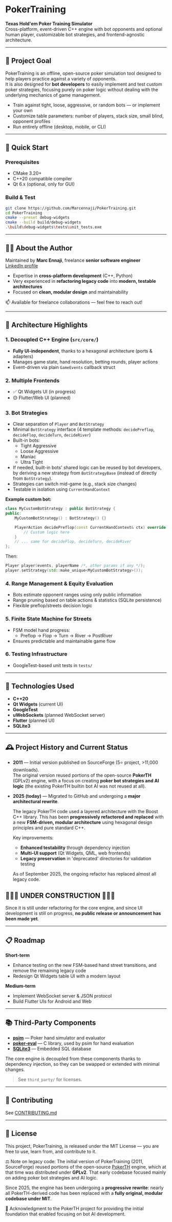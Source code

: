 # PokerTraining

**Texas Hold'em Poker Training Simulator**  
Cross-platform, event-driven C++ engine with bot opponents and optional human player, customizable bot strategies, and frontend-agnostic architecture.

---

## 🎯 Project Goal

PokerTraining is an offline, open-source poker simulation tool designed to help players practice against a variety of opponents.  
It is also designed for **bot developers** to easily implement and test custom poker strategies, focusing purely on poker logic without dealing with the underlying mechanics of game management.

- Train against tight, loose, aggressive, or random bots — or implement your own  
- Customize table parameters: number of players, stack size, small blind, opponent profiles  
- Run entirely offline (desktop, mobile, or CLI)

---
## 🚀 Quick Start

### Prerequisites
- CMake 3.20+
- C++20 compatible compiler
- Qt 6.x (optional, only for GUI)

### Build & Test
```bash
git clone https://github.com/Marcennaji/PokerTraining.git
cd PokerTraining
cmake --preset debug-widgets
cmake --build build/debug-widgets
.\build\debug-widgets\tests\unit_tests.exe
```

---

## 👨‍💻 About the Author

Maintained by **Marc Ennaji**, freelance **senior software engineer**  
[LinkedIn profile](https://www.linkedin.com/in/marcennaji/)

- Expertise in **cross-platform development** (C++, Python)  
- Very experienced in **refactoring legacy code** into **modern, testable architectures**  
- Focused on **clean, modular design** and maintainability  

📫 Available for freelance collaborations — feel free to reach out!

---

## 🧱 Architecture Highlights

### 1. **Decoupled C++ Engine** (`src/core/`)
- **Fully UI-independent**, thanks to a hexagonal architecture (ports & adapters)
- Manages game state, hand resolution, betting rounds, player actions
- Event-driven via plain `GameEvents` callback struct

### 2. **Multiple Frontends**
- ✅ Qt Widgets UI (in progress)
- 🟡 Flutter/Web UI (planned)

### 3. **Bot Strategies**
- Clear separation of `Player` and `BotStrategy`
- Minimal `BotStrategy` interface (4 template methods: `decidePreflop`, `decideFlop`, `decideTurn`, `decideRiver`)
- Built-in bots:
  - Tight Aggressive
  - Loose Aggressive
  - Maniac
  - Ultra Tight
- If needed, built-in bots' shared logic can be reused by bot developers, by deriving a new strategy from `BotStrategyBase` (instead of directly from `BotStrategy`).  
- Strategies can switch mid-game (e.g., stack size changes)
- Testable in isolation using `CurrentHandContext`

**Example custom bot:**

```cpp
class MyCustomBotStrategy : public BotStrategy {
public:
    MyCustomBotStrategy() : BotStrategy() {}

    PlayerAction decidePreflop(const CurrentHandContext& ctx) override {
        // Custom logic here
    }
    // ... same for decideFlop, decideTurn, decideRiver
};
```

Then:

```cpp
Player player(events, playerName /*, other params if any */); 
player.setStrategy(std::make_unique<MyCustomBotStrategy>());

```

### 4. **Range Management & Equity Evaluation**
- Bots estimate opponent ranges using only public information
- Range pruning based on table actions & statistics (SQLite persistence)
- Flexible preflop/streets decision logic

### 5. **Finite State Machine for Streets**
- FSM model hand progress:
  - Preflop → Flop → Turn → River → PostRiver
- Ensures predictable and maintainable game flow

### 6. **Testing Infrastructure**
- GoogleTest-based unit tests in `tests/`

---

## 🔧 Technologies Used
- **C++20**
- **Qt Widgets** (current UI)
- **GoogleTest**
- **uWebSockets** (planned WebSocket server)
- **Flutter** (planned UI)
- **SQLite3**

---
## 🕰 Project History and Current Status

- **2011** — Initial version published on SourceForge (5⭐ project, >11,000 downloads).  
  The original version reused portions of the open-source **PokerTH** (GPLv2) engine, with a focus on creating **poker bot strategies and AI logic** (the existing PokerTH builtin bot AI was not reused at all).  

- **2025 (today)** — Migrated to GitHub and undergoing a **major architectural rewrite**.  

  The legacy PokerTH code used a layered architecture with the Boost C++ library. This has been **progressively refactored and replaced** with a new **FSM-driven, modular architecture** using hexagonal design principles and pure standard C++.
  
  Key improvements:
  - **Enhanced testability** through dependency injection
  - **Multi-UI support** (Qt Widgets, QML, web frontends)
  - **Legacy preservation** in 'deprecated' directories for validation testing
  
  As of September 2025, the ongoing refactor has replaced almost all legacy code. 

## 🚧🚧🚧 **UNDER CONSTRUCTION** 🚧🚧🚧

Since it is still under refactoring for the core engine, and since UI development is still on progress, **no public release or announcement has been made yet**.  


---

## 📋 Roadmap 

**Short-term**
- Enhance testing on the new FSM-based hand street transitions, and remove the remaining legacy code
- Redesign Qt Widgets table UI with a modern layout

**Medium-term**
- Implement WebSocket server & JSON protocol
- Build Flutter UIs for Android and Web

---

## 📚 Third-Party Components

- **[psim](https://github.com/christophschmalhofer/poker/tree/master/XPokerEval/XPokerEval.PokerSim)** — Poker hand simulator and evaluator  
- **[poker-eval](https://github.com/atinm/poker-eval)** — C library, used by psim for hand evaluation  
- **[SQLite3](https://www.sqlite.org/index.html)** — Embedded SQL database  

The core engine is decoupled from these components thanks to dependency injection, so they can be swapped or extended with minimal changes.

> See `third_party/` for licenses.

---

## 🤝 Contributing
See [CONTRIBUTING.md](CONTRIBUTING.md)

---

## 📝 License

This project, PokerTraining, is released under the MIT License — you are free to use, learn from, and contribute to it.

⚖️ Note on legacy code:
The initial version of PokerTraining (2011, SourceForge) reused portions of the open-source [PokerTH](https://github.com/pokerth/pokerth) engine, which at that time was distributed under **GPLv2**. That early codebase focused mainly on adding poker bot strategies and AI logic.  

Since 2025, the engine has been undergoing a **progressive rewrite**: nearly all PokerTH-derived code has been replaced with a **fully original, modular codebase under MIT**.  

🙏 Acknowledgment to the PokerTH project for providing the initial foundation that enabled focusing on bot AI development.
